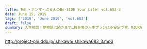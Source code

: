 ```yaml
---
title: 石川・ホンマ・ぶるんのBe-SIDE Your Life! vol.683-3
date: June 15, 2019
tags: ['2019', 'June 2019', 'vol.683']
draft: false
summary: 人生相談！夢物語は続きます…独身男の人生プランは不安定です。MIURA
---
```


http://project-phi.ddo.jp/ishikawa/ishikawa683_3.mp3